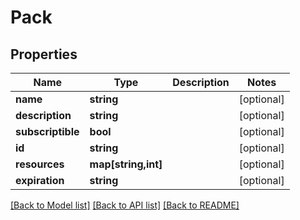 # Pack

## Properties
Name | Type | Description | Notes
------------ | ------------- | ------------- | -------------
**name** | **string** |  | [optional] 
**description** | **string** |  | [optional] 
**subscriptible** | **bool** |  | [optional] 
**id** | **string** |  | [optional] 
**resources** | **map[string,int]** |  | [optional] 
**expiration** | **string** |  | [optional] 

[[Back to Model list]](../README.md#documentation-for-models) [[Back to API list]](../README.md#documentation-for-api-endpoints) [[Back to README]](../README.md)


